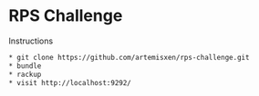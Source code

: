 # RPS Challenge

Instructions

```sh
* git clone https://github.com/artemisxen/rps-challenge.git
* bundle
* rackup
* visit http://localhost:9292/
```
